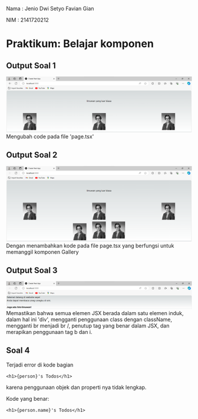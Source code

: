 Nama    : Jenio Dwi Setyo Favian Gian

NIM     : 2141720212

# Praktikum: Belajar komponen
## Output Soal 1
![Screenshoot](docs/soal1.png) 
Mengubah code pada file 'page.tsx'
## Output Soal 2
![Screenshoot](docs/soal2.png) 
Dengan menambahkan kode pada file page.tsx yang berfungsi untuk memanggil komponen Gallery
## Output Soal 3
![Screenshoot](docs/soal3.png) 
Memastikan bahwa semua elemen JSX berada dalam satu elemen induk, dalam hal ini 'div', mengganti penggunaan class dengan className, mengganti br menjadi br /, penutup tag yang benar dalam JSX, dan merapikan penggunaan tag b dan i.

## Soal 4
Terjadi error di kode bagian
```tsx
<h1>{person}'s Todos</h1>
```
karena penggunaan objek dan properti nya tidak lengkap.

Kode yang benar:
```tsx
<h1>{person.name}'s Todos</h1>
```